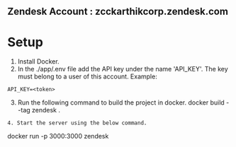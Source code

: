 ## Zendesk Account : zcckarthikcorp.zendesk.com

# Setup

1. Install Docker.
2. In the ./app/.env file add the API key under the name 'API_KEY'. The key must belong to a user of this account.
Example:
```
API_KEY=<token>
```
3. Run the following command to build the project in docker.
docker build --tag zendesk .
```
4. Start the server using the below command.
```
docker run -p 3000:3000 zendesk
```
